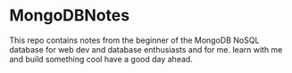 # MongoDBNotes
This repo contains notes from the beginner of the MongoDB NoSQL database for web dev and database enthusiasts and for me.
learn with me and build something cool have a good day ahead.
